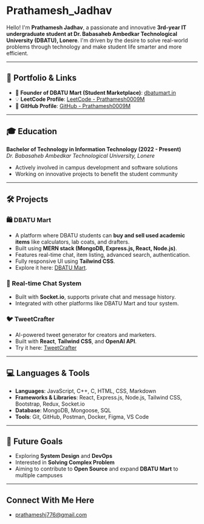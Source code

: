 # Prathamesh_Jadhav

Hello! I'm **Prathamesh Jadhav**, a passionate and innovative **3rd-year IT undergraduate student at Dr. Babasaheb Ambedkar Technological University (DBATU), Lonere**. I'm driven by the desire to solve real-world problems through technology and make student life smarter and more efficient.

---

## 🔗 Portfolio & Links

- 🛒 **Founder of DBATU Mart (Student Marketplace)**: [dbatumart.in](https://nexier.vercel.app/)
- 💡 **LeetCode Profile**: [LeetCode - Prathamesh0009M](https://leetcode.com/u/prathamesh_jadhav123/)
- 🧠 **GitHub Profile**: [GitHub - Prathamesh0009M](https://github.com/Prathamesh0009M)

---

## 🎓 Education

**Bachelor of Technology in Information Technology (2022 - Present)**  
*Dr. Babasaheb Ambedkar Technological University, Lonere*  
- Actively involved in campus development and software solutions  
- Working on innovative projects to benefit the student community  

---

## 🛠️ Projects

### 🛍️ DBATU Mart
- A platform where DBATU students can **buy and sell used academic items** like calculators, lab coats, and drafters.
- Built using **MERN stack (MongoDB, Express.js, React, Node.js)**.
- Features real-time chat, item listing, advanced search, authentication.
- Fully responsive UI using **Tailwind CSS**.
- Explore it here: [DBATU Mart](https://nexier.vercel.app/).


### 💬 Real-time Chat System
- Built with **Socket.io**, supports private chat and message history.
- Integrated with other platforms like DBATU Mart and tour system.

### 🐦 TweetCrafter
- AI-powered tweet generator for creators and marketers.
- Built with **React**, **Tailwind CSS**, and **OpenAI API**.
- Try it here: [TweetCrafter](https://tweetcrafter.vercel.app)

---

## 💻 Languages & Tools

- **Languages**: JavaScript, C++, C, HTML, CSS, Markdown  
- **Frameworks & Libraries**: React, Express.js, Node.js, Tailwind CSS, Bootstrap, Redux, Socket.io  
- **Database**: MongoDB, Mongoose, SQL  
- **Tools**: Git, GitHub, Postman, Docker, Figma, VS Code  

---

## 🚀 Future Goals

- Exploring **System Design** and **DevOps**  
- Interested in **Solving Complex Problem**
- Aiming to contribute to **Open Source** and expand **DBATU Mart** to multiple campuses  

---

## Connect With Me Here
- prathameshj776@gmail.com
